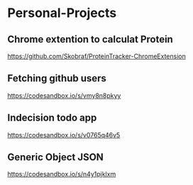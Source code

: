 # Personal-Projects
## Chrome extention to calculat Protein
https://github.com/Skobraf/ProteinTracker-ChromeExtension 
## Fetching github users
https://codesandbox.io/s/vmy8n8pkyy
## Indecision todo app 
https://codesandbox.io/s/v0765q46v5
## Generic Object JSON
https://codesandbox.io/s/n4y1pjklxm
